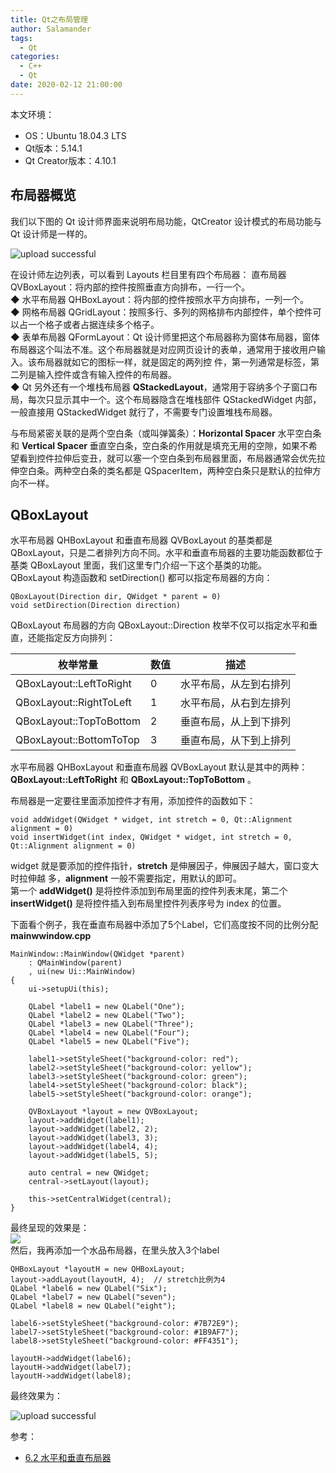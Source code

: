 ```yaml
---
title: Qt之布局管理
author: Salamander
tags:
  - Qt
categories:
  - C++
  - Qt
date: 2020-02-12 21:00:00
---
```

本文环境：
* OS：Ubuntu 18.04.3 LTS
* Qt版本：5.14.1
* Qt Creator版本：4.10.1


## 布局器概览
我们以下图的 Qt 设计师界面来说明布局功能，QtCreator 设计模式的布局功能与 Qt 设计师是一样的。

![upload successful](/images/pasted-0.png)  

<!-- more -->

在设计师左边列表，可以看到 Layouts 栏目里有四个布局器：
直布局器 QVBoxLayout：将内部的控件按照垂直方向排布，一行一个。  
◆  水平布局器 QHBoxLayout：将内部的控件按照水平方向排布，一列一个。  
◆  网格布局器 QGridLayout：按照多行、多列的网格排布内部控件，单个控件可以占一个格子或者占据连续多个格子。  
◆  表单布局器 QFormLayout：Qt 设计师里把这个布局器称为窗体布局器，窗体布局器这个叫法不准。这个布局器就是对应网页设计的表单，通常用于接收用户输入。该布局器就如它的图标一样，就是固定的两列控 件，第一列通常是标签，第二列是输入控件或含有输入控件的布局器。  
◆  Qt 另外还有一个堆栈布局器 **QStackedLayout**，通常用于容纳多个子窗口布局，每次只显示其中一个。这个布局器隐含在堆栈部件 QStackedWidget 内部，一般直接用 QStackedWidget 就行了，不需要专门设置堆栈布局器。    

与布局紧密关联的是两个空白条（或叫弹簧条）：**Horizontal Spacer** 水平空白条和 **Vertical Spacer** 垂直空白条，空白条的作用就是填充无用的空隙，如果不希望看到控件拉伸后变丑，就可以塞一个空白条到布局器里面，布局器通常会优先拉伸空白条。两种空白条的类名都是 QSpacerItem，两种空白条只是默认的拉伸方向不一样。


## QBoxLayout
水平布局器 QHBoxLayout 和垂直布局器 QVBoxLayout 的基类都是 QBoxLayout，只是二者排列方向不同。水平和垂直布局器的主要功能函数都位于基类 QBoxLayout 里面，我们这里专门介绍一下这个基类的功能。  
QBoxLayout 构造函数和 setDirection() 都可以指定布局器的方向：
```
QBoxLayout(Direction dir, QWidget * parent = 0)
void setDirection(Direction direction)
```
QBoxLayout 布局器的方向 QBoxLayout::​Direction 枚举不仅可以指定水平和垂直，还能指定反方向排列：  


| 枚举常量                    | 数值  | 描述            |
|-------------------------|-----|---------------|
| QBoxLayout::LeftToRight |  0  |  水平布局，从左到右排列  |
| QBoxLayout::RightToLeft |  1  |  水平布局，从右到左排列  |
| QBoxLayout::TopToBottom |  2  |  垂直布局，从上到下排列  |
| QBoxLayout::BottomToTop |  3  |  垂直布局，从下到上排列  |

水平布局器 QHBoxLayout 和垂直布局器 QVBoxLayout 默认是其中的两种：**QBoxLayout::LeftToRight** 和 **QBoxLayout::TopToBottom** 。  

布局器是一定要往里面添加控件才有用，添加控件的函数如下：
```
void addWidget(QWidget * widget, int stretch = 0, Qt::Alignment alignment = 0)
void insertWidget(int index, QWidget * widget, int stretch = 0, Qt::Alignment alignment = 0)
```
widget 就是要添加的控件指针，**stretch** 是伸展因子，伸展因子越大，窗口变大时拉伸越 多，**alignment** 一般不需要指定，用默认的即可。  
第一个 **addWidget()** 是将控件添加到布局里面的控件列表末尾，第二个 **insertWidget()** 是将控件插入到布局里控件列表序号为 index 的位置。

下面看个例子，我在垂直布局器中添加了5个Label，它们高度按不同的比例分配  
**mainwwindow.cpp**  
```
MainWindow::MainWindow(QWidget *parent)
    : QMainWindow(parent)
    , ui(new Ui::MainWindow)
{
    ui->setupUi(this);

    QLabel *label1 = new QLabel("One");
    QLabel *label2 = new QLabel("Two");
    QLabel *label3 = new QLabel("Three");
    QLabel *label4 = new QLabel("Four");
    QLabel *label5 = new QLabel("Five");

    label1->setStyleSheet("background-color: red");
    label2->setStyleSheet("background-color: yellow");
    label3->setStyleSheet("background-color: green");
    label4->setStyleSheet("background-color: black");
    label5->setStyleSheet("background-color: orange");

    QVBoxLayout *layout = new QVBoxLayout;
    layout->addWidget(label1);
    layout->addWidget(label2, 2);
    layout->addWidget(label3, 3);
    layout->addWidget(label4, 4);
    layout->addWidget(label5, 5);

    auto central = new QWidget;
    central->setLayout(layout);

    this->setCentralWidget(central);
}
```
最终呈现的效果是：  
![](https://s2.ax1x.com/2020/02/12/1b3US0.png)  
然后，我再添加一个水品布局器，在里头放入3个label  
```
QHBoxLayout *layoutH = new QHBoxLayout;
layout->addLayout(layoutH, 4);  // stretch比例为4
QLabel *label6 = new QLabel("Six");
QLabel *label7 = new QLabel("seven");
QLabel *label8 = new QLabel("eight");

label6->setStyleSheet("background-color: #7B72E9");
label7->setStyleSheet("background-color: #1B9AF7");
label8->setStyleSheet("background-color: #FF4351");

layoutH->addWidget(label6);
layoutH->addWidget(label7);
layoutH->addWidget(label8);

```
最终效果为：  

![upload successful](/images/pasted-1.png)


参考：  
* [6.2 水平和垂直布局器](https://qtguide.ustclug.org/ch06-02.htm)
